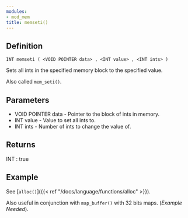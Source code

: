 ```yaml
---
modules:
- mod_mem
title: memseti()
---
```


## Definition

    INT memseti ( <VOID POINTER data> , <INT value> , <INT ints> )

Sets all ints in the specified memory block to the specified value.

Also called `mem_seti()`.

## Parameters

- VOID POINTER data   - Pointer to the block of ints in memory.
- INT value   - Value to set all ints to.
- INT ints    - Number of ints to change the value of.

## Returns

INT : true

## Example

See [`alloc()`]({{< ref "/docs/language/functions/alloc" >}}).

Also useful in conjunction with `map_buffer()` with 32 bits maps. (*Example Needed*).
